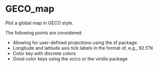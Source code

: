 # GECO_map

Plot a global map in GECO style.

The following points are considered:

- Allowing for user-defined projections using the sf package.
- Longitude and latitude axis tick labels in the format of, e.g., 92.5˚N
- Color key with discrete colors
- Good color keys using the scico or the viridis package

